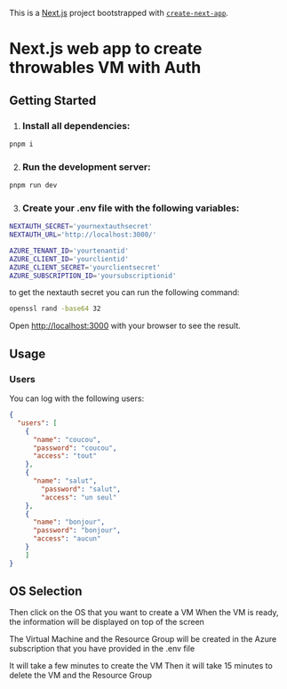 This is a [Next.js](https://nextjs.org/) project bootstrapped with [`create-next-app`](https://github.com/vercel/next.js/tree/canary/packages/create-next-app).

# Next.js web app to create throwables VM with Auth

## Getting Started

1. ### Install all dependencies:

```bash
pnpm i
```

2. ### Run the development server:

```bash
pnpm run dev
```

3. ### Create your .env file with the following variables:

```bash
NEXTAUTH_SECRET='yournextauthsecret'
NEXTAUTH_URL='http://localhost:3000/'

AZURE_TENANT_ID='yourtenantid'
AZURE_CLIENT_ID='yourclientid'
AZURE_CLIENT_SECRET='yourclientsecret'
AZURE_SUBSCRIPTION_ID='yoursubscriptionid'
```

to get the nextauth secret you can run the following command:
```bash
openssl rand -base64 32
```

Open [http://localhost:3000](http://localhost:3000) with your browser to see the result.

## Usage

### Users

You can log with the following users:

```json
{
  "users": [
    {
      "name": "coucou",
      "password": "coucou",
      "access": "tout"
    },
    {
      "name": "salut",
        "password": "salut",
        "access": "un seul"
    },
    {
      "name": "bonjour",
      "password": "bonjour",
      "access": "aucun"
    }
    ]
}
```

## OS Selection
Then click on the OS that you want to create a VM
When the VM is ready, the information will be displayed on top of the screen

The Virtual Machine and the Resource Group will be created in the Azure subscription that you have provided in the .env file

It will take a few minutes to create the VM
Then it will take 15 minutes to delete the VM and the Resource Group

